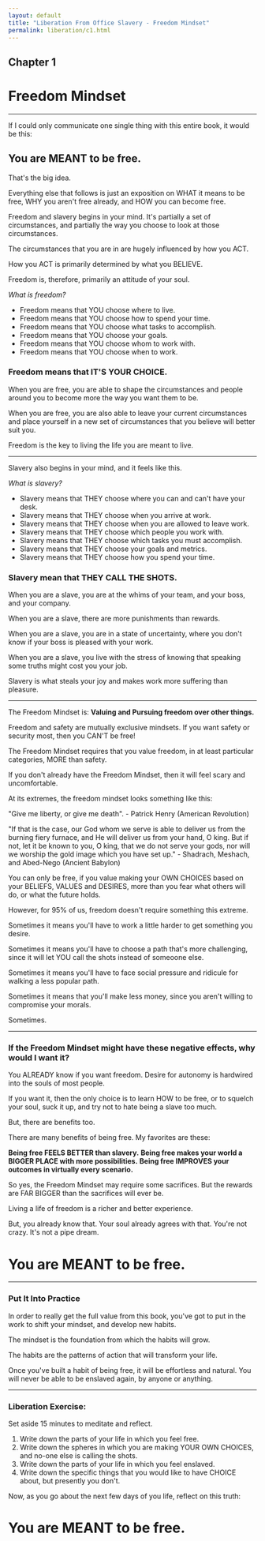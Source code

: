 ```yaml
---
layout: default
title: "Liberation From Office Slavery - Freedom Mindset"
permalink: liberation/c1.html
---
```


## Chapter 1
# Freedom Mindset 

----

If I could only communicate one single thing with this entire book, it would be this: 

## You are MEANT to be free.

That's the big idea. 

Everything else that follows is just an exposition on WHAT it means to be free, WHY you aren't free already, and HOW you can become free.

Freedom and slavery begins in your mind. It's partially a set of circumstances, and partially the way you choose to look at those circumstances. 

The circumstances that you are in are hugely influenced by how you ACT. 

How you ACT is primarily determined by what you BELIEVE. 

Freedom is, therefore, primarily an attitude of your soul. 

*What is freedom?*
- Freedom means that YOU choose where to live.
- Freedom means that YOU choose how to spend your time.
- Freedom means that YOU choose what tasks to accomplish.
- Freedom means that YOU choose your goals.
- Freedom means that YOU choose whom to work with.
- Freedom means that YOU choose when to work.

### Freedom means that IT'S YOUR CHOICE.

When you are free, you are able to shape the circumstances and people around you to become more the way you want them to be. 

When you are free, you are also able to leave your current circumstances and place yourself in a new set of circumstances that you believe will better suit you.

Freedom is the key to living the life you are meant to live.

----

Slavery also begins in your mind, and it feels like this.

*What is slavery?*
- Slavery means that THEY choose where you can and can't have your desk.
- Slavery means that THEY choose when you arrive at work.
- Slavery means that THEY choose when you are allowed to leave work. 
- Slavery means that THEY choose which people you work with.
- Slavery means that THEY choose which tasks you must accomplish.
- Slavery means that THEY choose your goals and metrics.
- Slavery means that THEY choose how you spend your time.

### Slavery mean that THEY CALL THE SHOTS.

When you are a slave, you are at the whims of your team, and your boss, and your company.

When you are a slave, there are more punishments than rewards.

When you are a slave, you are in a state of uncertainty, where you don't know if your boss is pleased with your work.

When you are a slave, you live with the stress of knowing that speaking some truths might cost you your job.

Slavery is what steals your joy and makes work more suffering than pleasure.

----

The Freedom Mindset is: **Valuing and Pursuing freedom over other things.**

Freedom and safety are mutually exclusive mindsets. If you want safety or security most, then you CAN'T be free!

The Freedom Mindset requires that you value freedom, in at least particular categories, MORE than safety.

If you don't already have the Freedom Mindset, then it will feel scary and uncomfortable. 

At its extremes, the freedom mindset looks something like this:

"Give me liberty, or give me death". - Patrick Henry (American Revolution)

"If that is the case, our God whom we serve is able to deliver us from the burning fiery furnace, and He will deliver us from your hand, O king. But if not, let it be known to you, O king, that we do not serve your gods, nor will we worship the gold image which you have set up." - Shadrach, Meshach, and Abed-Nego (Ancient Babylon)

You can only be free, if you value making your OWN CHOICES based on your BELIEFS, VALUES and DESIRES, more than you fear what others will do, or what the future holds.

However, for 95% of us, freedom doesn't require something this extreme. 

Sometimes it means you'll have to work a little harder to get something you desire.

Sometimes it means you'll have to choose a path that's more challenging, since it will let YOU call the shots instead of someoone else.

Sometimes it means you'll have to face social pressure and ridicule for walking a less popular path.

Sometimes it means that you'll make less money, since you aren't willing to compromise your morals.

Sometimes.

----

### If the Freedom Mindset might have these negative effects, why would I want it?

You ALREADY know if you want freedom. Desire for autonomy is hardwired into the souls of most people.

If you want it, then the only choice is to learn HOW to be free, or to squelch your soul, suck it up, and try not to hate being a slave too much.

But, there are benefits too. 

There are many benefits of being free. My favorites are these:

**Being free FEELS BETTER than slavery.**
**Being free makes your world a BIGGER PLACE with more possibilities.**
**Being free IMPROVES your outcomes in virtually every scenario.**

So yes, the Freedom Mindset may require some sacrifices. But the rewards are FAR BIGGER than the sacrifices will ever be. 

Living a life of freedom is a richer and better experience.

But, you already know that. Your soul already agrees with that. You're not crazy. It's not a pipe dream. 

# You are MEANT to be free.

----

### Put It Into Practice

In order to really get the full value from this book, you've got to put in the work to shift your mindset, and develop new habits. 

The mindset is the foundation from which the habits will grow.

The habits are the patterns of action that will transform your life.

Once you've built a habit of being free, it will be effortless and natural. You will never be able to be enslaved again, by anyone or anything.

----

### Liberation Exercise:

Set aside 15 minutes to meditate and reflect.
1. Write down the parts of your life in which you feel free. 
2. Write down the spheres in which you are making YOUR OWN CHOICES, and no-one else is calling the shots.
3. Write down the parts of your life in which you feel enslaved.
4. Write down the specific things that you would like to have CHOICE about, but presently you don't.

Now, as you go about the next few days of you life, reflect on this truth: 

# You are MEANT to be free.
